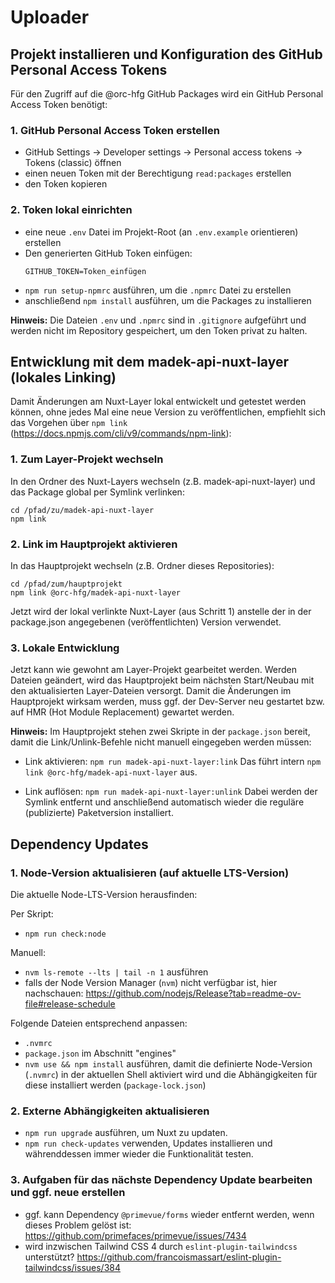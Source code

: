 # Uploader

## Projekt installieren und Konfiguration des GitHub Personal Access Tokens

Für den Zugriff auf die @orc-hfg GitHub Packages wird ein GitHub Personal Access Token benötigt:

### 1. GitHub Personal Access Token erstellen

- GitHub Settings → Developer settings → Personal access tokens → Tokens (classic) öffnen
- einen neuen Token mit der Berechtigung `read:packages` erstellen
- den Token kopieren

### 2. Token lokal einrichten

- eine neue `.env` Datei im Projekt-Root (an `.env.example` orientieren) erstellen
- Den generierten GitHub Token einfügen:
  ```
  GITHUB_TOKEN=Token_einfügen
  ```
- `npm run setup-npmrc` ausführen, um die `.npmrc` Datei zu erstellen
- anschließend `npm install` ausführen, um die Packages zu installieren

**Hinweis:** Die Dateien `.env` und `.npmrc` sind in `.gitignore` aufgeführt und werden nicht im Repository gespeichert, um den Token privat zu halten.

## Entwicklung mit dem madek-api-nuxt-layer (lokales Linking)
Damit Änderungen am Nuxt-Layer lokal entwickelt und getestet werden können, ohne jedes Mal eine neue Version zu veröffentlichen, empfiehlt sich das Vorgehen über `npm link` (https://docs.npmjs.com/cli/v9/commands/npm-link):

### 1. Zum Layer-Projekt wechseln
In den Ordner des Nuxt-Layers wechseln (z.B. madek-api-nuxt-layer) und das Package global per Symlink verlinken:

```
cd /pfad/zu/madek-api-nuxt-layer
npm link
```

### 2. Link im Hauptprojekt aktivieren
In das Hauptprojekt wechseln (z.B. Ordner dieses Repositories):

```
cd /pfad/zum/hauptprojekt
npm link @orc-hfg/madek-api-nuxt-layer
```

Jetzt wird der lokal verlinkte Nuxt-Layer (aus Schritt 1) anstelle der in der package.json angegebenen (veröffentlichten) Version verwendet.

### 3. Lokale Entwicklung
Jetzt kann wie gewohnt am Layer-Projekt gearbeitet werden. Werden Dateien geändert, wird das Hauptprojekt beim nächsten Start/Neubau mit den aktualisierten Layer-Dateien versorgt.
Damit die Änderungen im Hauptprojekt wirksam werden, muss ggf. der Dev-Server neu gestartet bzw. auf HMR (Hot Module Replacement) gewartet werden.

**Hinweis:** Im Hauptprojekt stehen zwei Skripte in der `package.json` bereit, damit die Link/Unlink-Befehle nicht manuell eingegeben werden müssen:
- Link aktivieren: `npm run madek-api-nuxt-layer:link`
Das führt intern `npm link @orc-hfg/madek-api-nuxt-layer` aus.

- Link auflösen: `npm run madek-api-nuxt-layer:unlink`
Dabei werden der Symlink entfernt und anschließend automatisch wieder die reguläre (publizierte) Paketversion installiert.

## Dependency Updates

### 1. Node-Version aktualisieren (auf aktuelle LTS-Version)

Die aktuelle Node-LTS-Version herausfinden:

Per Skript:
- `npm run check:node`

Manuell:
- `nvm ls-remote --lts | tail -n 1` ausführen
- falls der Node Version Manager (`nvm`) nicht verfügbar ist, hier nachschauen: https://github.com/nodejs/Release?tab=readme-ov-file#release-schedule

Folgende Dateien entsprechend anpassen:
- `.nvmrc`
- `package.json` im Abschnitt "engines"
- `nvm use && npm install` ausführen, damit die definierte Node-Version (`.nvmrc`) in der aktuellen Shell aktiviert wird und die Abhängigkeiten für diese installiert werden (`package-lock.json`)

### 2. Externe Abhängigkeiten aktualisieren

- `npm run upgrade` ausführen, um Nuxt zu updaten.
- `npm run check-updates` verwenden, Updates installieren und währenddessen immer wieder die Funktionalität testen.

### 3. Aufgaben für das nächste Dependency Update bearbeiten und ggf. neue erstellen
- ggf. kann Dependency `@primevue/forms` wieder entfernt werden, wenn dieses Problem gelöst ist: https://github.com/primefaces/primevue/issues/7434
- wird inzwischen Tailwind CSS 4 durch `eslint-plugin-tailwindcss` unterstützt? https://github.com/francoismassart/eslint-plugin-tailwindcss/issues/384
